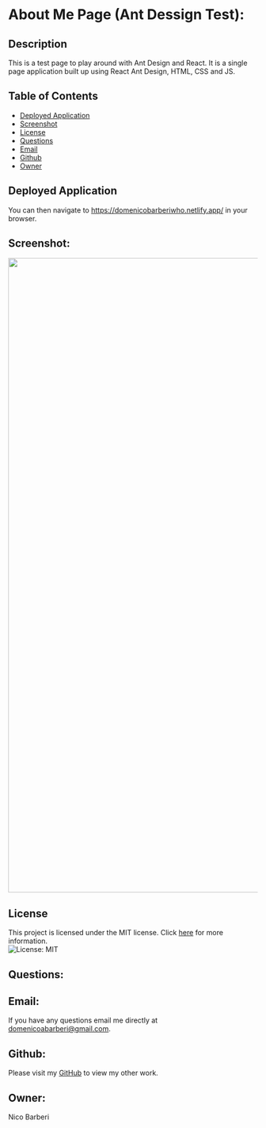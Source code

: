 # About Me Page (Ant Dessign Test):

## Description
This is a test page to play around with Ant Design and React. It is a single page application built up using React Ant Design, HTML, CSS and JS.

## Table of Contents

* [Deployed Application](#deployed-application)
* [Screenshot](#screenshot)
* [License](#license)
* [Questions](#Questions)
* [Email](#Email)
* [Github](#Github)
* [Owner](#Owner)


## Deployed Application
You can then navigate to https://domenicobarberiwho.netlify.app/ in your browser.

## Screenshot:
<p align="center">
  <img width="1280" src="./src/images/ReactLoop.gif">
</p>

## License
This project is licensed under the MIT license. Click [here](https://opensource.org/licenses/MIT) for more information.<br>
![License: MIT](https://img.shields.io/badge/License-MIT-yellow.svg)


## Questions:
## Email:
If you have any questions email me directly at domenicoabarberi@gmail.com.

## Github:
Please visit my [GitHub](https://github.com/DomenicoBarb) to view my other work.

## Owner:
Nico Barberi
